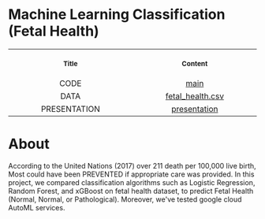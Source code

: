 # Machine Learning Classification (Fetal Health)

<table>
  <tr>
    <th align="center">
      <img width="441" height="1">
      <p> 
        <small>
          Title
        </small>
      </p>
    </th>
    <th align="center">
      <img width="441" height="1">
      <p> 
        <small>
          Content
        </small>
      </p>
    </th>
  </tr>
  <tr>
    <td align="center">
      CODE
    </td>
    <td align="center">
      <a href=https://github.com/AbdulazizAlshehri/ML-Classification-Fetal-Health/blob/main/fetal_health.ipynb> main </a>
    </td>
  </tr>
  <tr>
    <td align="center">
      DATA
    </td>
    <td align="center">
      <a href=https://github.com/AbdulazizAlshehri/ML-Classification-Fetal-Health/blob/main/fetal_health.csv> fetal_health.csv </a>
    </td>
  </tr>
  <tr>
    <td align="center">
      PRESENTATION
    </td>
    <td align="center">
      <a href=https://github.com/AbdulazizAlshehri/ML-Classification-Fetal-Health/blob/main/Presentation/presentation%20fetal%20health.pdf> presentation </a>
    </td>
  </tr>
</table>

# About
According to the United Nations (2017) over 211 death per 100,000 live birth, Most could have been PREVENTED if appropriate care was provided. 
In this project, we compared classification algorithms such as Logistic Regression, Random Forest, and xGBoost on fetal health dataset, to predict Fetal Health (Normal, Normal, or Pathological). Moreover, we've tested google cloud AutoML services.

